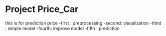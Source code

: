 # Project  Price_Car
this is for prediction price
-first : preprocessing
-second: visualization
-third : simple model
-fourth: improve model 
-fifth : prediction

